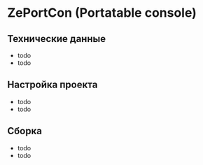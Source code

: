 ﻿# ZePortCon (Portatable console)

Технические данные
--------
- todo
- todo


Настройка проекта
--------
- todo
- todo

Сборка
--------
- todo
- todo


